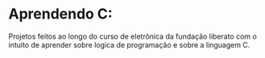 # Aprendendo C:
Projetos feitos ao longo do curso de eletrônica da fundação liberato
com o intuito de aprender sobre logica de programação e sobre a linguagem C.

